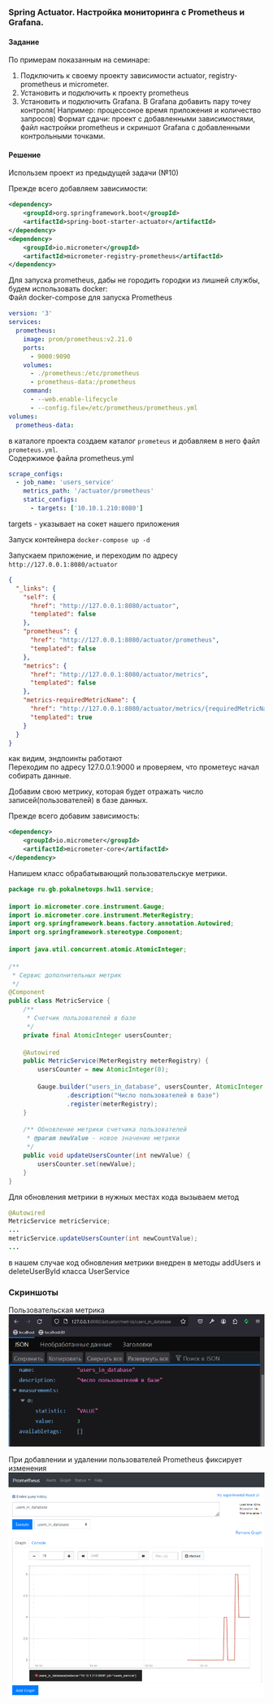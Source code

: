 ### Spring Actuator. Настройка мониторинга с Prometheus и Grafana.

#### Задание
По примерам показанным на семинаре:
1. Подключить к своему проекту зависимости actuator, registry-prometheus и micrometer.
2. Установить и подключить к проекту prometheus
3. Установить и подключить Grafana. В Grafana добавить пару точеу контроля( Например: процессоное время приложения и количество запросов)
Формат сдачи: проект с добавленными зависимостями, файл настройки prometheus и скриншот Grafana с добавленными контрольными точками.

#### Решение

Использем проект из предыдущей задачи (№10)

Прежде всего добавляем зависимости:
```XML
<dependency>
    <groupId>org.springframework.boot</groupId>
    <artifactId>spring-boot-starter-actuator</artifactId>
</dependency>
<dependency>
    <groupId>io.micrometer</groupId>
    <artifactId>micrometer-registry-prometheus</artifactId>
</dependency>
```

Для запуска prometheus, дабы не городить городки из лишней службы, будем использовать docker:  
Файл docker-compose для запуска Prometheus
```yaml
version: '3'
services:
  prometheus:
    image: prom/prometheus:v2.21.0
    ports:
      - 9000:9090
    volumes:
      - ./prometheus:/etc/prometheus
      - prometheus-data:/prometheus
    command:
      - --web.enable-lifecycle
      - --config.file=/etc/prometheus/prometheus.yml
volumes:
  prometheus-data:
```
в каталоге проекта создаем каталог `prometeus` и добавляем в него файл `prometeus.yml`.  
Содержимое файла prometheus.yml
```yaml
scrape_configs:
  - job_name: 'users_service'
    metrics_path: '/actuator/prometheus'
    static_configs:
      - targets: ['10.10.1.210:8080']
```
targets - указывает на сокет нашего приложения    

Запуск контейнера `docker-compose up -d`

Запускаем приложение, и переходим по адресу `http://127.0.0.1:8080/actuator`
```json
{
  "_links": {
    "self": {
      "href": "http://127.0.0.1:8080/actuator",
      "templated": false
    },
    "prometheus": {
      "href": "http://127.0.0.1:8080/actuator/prometheus",
      "templated": false
    },
    "metrics": {
      "href": "http://127.0.0.1:8080/actuator/metrics",
      "templated": false
    },
    "metrics-requiredMetricName": {
      "href": "http://127.0.0.1:8080/actuator/metrics/{requiredMetricName}",
      "templated": true
    }
  }
}
```
как видим, эндпоинты работают  
Переходим по адресу 127.0.0.1:9000 и проверяем, что прометеус начал собирать данные.

Добавим свою метрику, которая будет отражать число записей(пользователей) в базе данных.

Прежде всего добавим зависимость:  
```XML
<dependency>
    <groupId>io.micrometer</groupId>
    <artifactId>micrometer-core</artifactId>
</dependency>
```

Напишем класс обрабатывающий пользовательскуе метрики.
```JAVA
package ru.gb.pokalnetovps.hw11.service;

import io.micrometer.core.instrument.Gauge;
import io.micrometer.core.instrument.MeterRegistry;
import org.springframework.beans.factory.annotation.Autowired;
import org.springframework.stereotype.Component;

import java.util.concurrent.atomic.AtomicInteger;

/**
 * Сервис дополнительных метрик 
 */
@Component
public class MetricService {
    /**
     * Счетчик пользователей в базе
     */
    private final AtomicInteger usersCounter;

    @Autowired
    public MetricService(MeterRegistry meterRegistry) {
        usersCounter = new AtomicInteger(0);

        Gauge.builder("users_in_database", usersCounter, AtomicInteger::get)
                .description("Число пользователей в базе")
                .register(meterRegistry);
    }

    /** Обновление метрики счетчика пользователей
     * @param newValue - новое значение метрики
     */
    public void updateUsersCounter(int newValue) {
        usersCounter.set(newValue);
    }
}
```

Для обновления метрики в нужных меcтах кода вызываем метод

```JAVA
@Autowired
MetricService metricService;
...
metricService.updateUsersCounter(int newCountValue);
...
```
в нашем случае код обновления метрики внедрен в методы addUsers и deleteUserById класса UserService

### Скриншоты

Пользовательская метрика
![](https://github.com/Pavel-Pokalnetov/Spring-seminars-2023.12/blob/hw11/hw11/image/2024-02-16_01-02-27.png?raw=true)

При добавлении и удалении пользователей Prometheus фиксирует изменения  
![](https://github.com/Pavel-Pokalnetov/Spring-seminars-2023.12/blob/hw11/hw11/image/2024-02-16_01-29-16.png?raw=true)